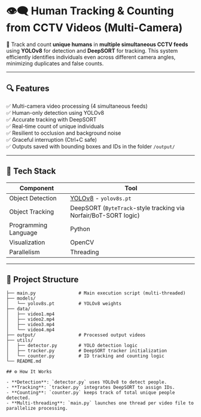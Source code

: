 # 👁️‍🗨️ Human Tracking & Counting from CCTV Videos (Multi-Camera)

🧠 Track and count **unique humans** in **multiple simultaneous CCTV feeds** using **YOLOv8** for detection and **DeepSORT** for tracking. This system efficiently identifies individuals even across different camera angles, minimizing duplicates and false counts.

---

## 🔍 Features

✅ Multi-camera video processing (4 simultaneous feeds)  
✅ Human-only detection using YOLOv8  
✅ Accurate tracking with DeepSORT  
✅ Real-time count of unique individuals  
✅ Resilient to occlusion and background noise  
✅ Graceful interruption (Ctrl+C safe)  
✅ Outputs saved with bounding boxes and IDs in the folder `/output/`

---

## 🧠 Tech Stack

| Component   | Tool               |
|-------------|--------------------|
| Object Detection | [YOLOv8](https://github.com/ultralytics/ultralytics) - `yolov8s.pt` |
| Object Tracking  | DeepSORT (`ByteTrack`-style tracking via Norfair/BoT-SORT logic) |
| Programming Language | Python |
| Visualization | OpenCV |
| Parallelism | Threading |

---

## 📁 Project Structure

```plaintext
├── main.py                # Main execution script (multi-threaded)
├── models/
│   └── yolov8s.pt         # YOLOv8 weights
├── data/
│   ├── video1.mp4
│   ├── video2.mp4
│   ├── video3.mp4
│   └── video4.mp4
├── output/                # Processed output videos
├── utils/
│   ├── detector.py        # YOLO detection logic
│   ├── tracker.py         # DeepSORT tracker initialization
│   └── counter.py         # ID tracking and counting logic
└── README.md

## ⚙️ How It Works

- **Detection**: `detector.py` uses YOLOv8 to detect people.  
- **Tracking**: `tracker.py` integrates DeepSORT to assign IDs.  
- **Counting**: `counter.py` keeps track of total unique people detected.  
- **Multi-threading**: `main.py` launches one thread per video file to parallelize processing.
